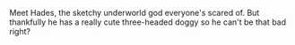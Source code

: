 Meet Hades, the sketchy underworld god everyone's scared of. But thankfully he has a really cute three-headed doggy so he can't be that bad right?
